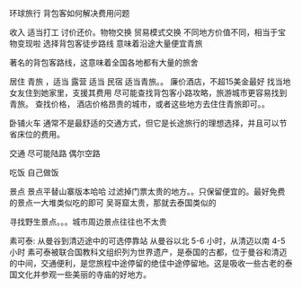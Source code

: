 环球旅行 背包客如何解决费用问题



收入 适当打工
讨价还价。物物交换
贸易模式交换
不同地方价值不同，相当于宝物变现啦
选择背包客徒步路线 意味着沿途大量便宜青旅

著名的背包客路线，这意味着全国各地都有大量的旅舍


居住 青旅
，适当 露营 适当 民宿 适当青旅。。
廉价酒店，不超15美金最好
找当地女友住到她家里，支援其费用
尽可能查找背包客小路攻略，旅游城市更容易找到青旅。
查找价格， 酒店价格昂贵的城市，或者这些地方去住住青旅即可。。

卧铺火车
通常不是最舒适的交通方式，但它是长途旅行的理想选择，并且可以节省床位的费用。 

交通   尽可能陆路
偶尔空路

吃饭
自己做饭

景点 景点平替山寨版本哈哈
过滤掉门票太贵的地方。。只保留便宜的。最好免费的景点一大堆类似吃的即可
吴哥窟太贵，那就去泰国类似的

寻找野生景点。。。城市周边景点往往也不太贵


素可泰:
从曼谷到清迈途中的可选停靠站
从曼谷以北 5-6 小时，从清迈以南 4-5 小时
素可泰被联合国教科文组织列为世界遗产，是泰国的古都，位于曼谷和清迈的中间，交通便利，是您旅程中途停留的绝佳中途停留地。这是吸收一些古老的泰国文化并参观一些美丽的寺庙的好地方。

